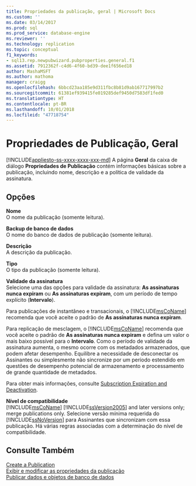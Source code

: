 ```yaml
---
title: Propriedades da publicação, geral | Microsoft Docs
ms.custom: ''
ms.date: 03/14/2017
ms.prod: sql
ms.prod_service: database-engine
ms.reviewer: ''
ms.technology: replication
ms.topic: conceptual
f1_keywords:
- sql13.rep.newpubwizard.pubproperties.general.f1
ms.assetid: 7912362f-c4d6-4f60-bd39-dee1f656ed18
author: MashaMSFT
ms.author: mathoma
manager: craigg
ms.openlocfilehash: 6bbcd23aa185e9d311fbc8b81d9ab167717997b2
ms.sourcegitcommit: 61381ef939415fe019285def9450d7583df1fed0
ms.translationtype: HT
ms.contentlocale: pt-BR
ms.lasthandoff: 10/01/2018
ms.locfileid: "47718754"
---
```

# <a name="publication-properties-general"></a>Propriedades de Publicação, Geral
[!INCLUDE[appliesto-ss-xxxx-xxxx-xxx-md](../../includes/appliesto-ss-xxxx-xxxx-xxx-md.md)]
  A página **Geral** da caixa de diálogo **Propriedades de Publicação** contém informações básicas sobre a publicação, incluindo nome, descrição e a política de validade da assinatura.  
  
## <a name="options"></a>Opções  
 **Nome**  
 O nome da publicação (somente leitura).  
  
 **Backup de banco de dados**  
 O nome do banco de dados de publicação (somente leitura).  
  
 **Descrição**  
 A descrição da publicação.  
  
 **Tipo**  
 O tipo da publicação (somente leitura).  
  
 **Validade da assinatura**  
 Selecione uma das opções para validade da assinatura: **As assinaturas nunca expiram** ou **As assinaturas expiram**, com um período de tempo explícito (**Intervalo**).  
  
 Para publicações de instantâneo e transacionais, o [!INCLUDE[msCoName](../../includes/msconame-md.md)] recomenda que você aceite o padrão de **As assinaturas nunca expiram**.  
  
 Para replicação de mesclagem, o [!INCLUDE[msCoName](../../includes/msconame-md.md)] recomenda que você aceite o padrão de **As assinaturas nunca expiram** e defina um valor o mais baixo possível para o **Intervalo**. Como o período de validade da assinatura aumenta, o mesmo ocorre com os metadados armazenados, que podem afetar desempenho. Equilibre a necessidade de desconectar os Assinantes ou simplesmente não sincronize por um período estendido em questões de desempenho potencial de armazenamento e processamento de grande quantidade de metadados.  
  
 Para obter mais informações, consulte [Subscription Expiration and Deactivation](../../relational-databases/replication/subscription-expiration-and-deactivation.md).  
  
 **Nível de compatibilidade**  
 [!INCLUDE[msCoName](../../includes/msconame-md.md)] [!INCLUDE[ssVersion2005](../../includes/ssversion2005-md.md)] and later versions only; merge publications only. Selecione versão mínima requerida do [!INCLUDE[ssNoVersion](../../includes/ssnoversion-md.md)] para Assinantes que sincronizam com essa publicação. Há várias regras associadas com a determinação do nível de compatibilidade.  
  
## <a name="see-also"></a>Consulte Também  
 [Create a Publication](../../relational-databases/replication/publish/create-a-publication.md)   
 [Exibir e modificar as propriedades da publicação](../../relational-databases/replication/publish/view-and-modify-publication-properties.md)   
 [Publicar dados e objetos de banco de dados](../../relational-databases/replication/publish/publish-data-and-database-objects.md)  
  
  
